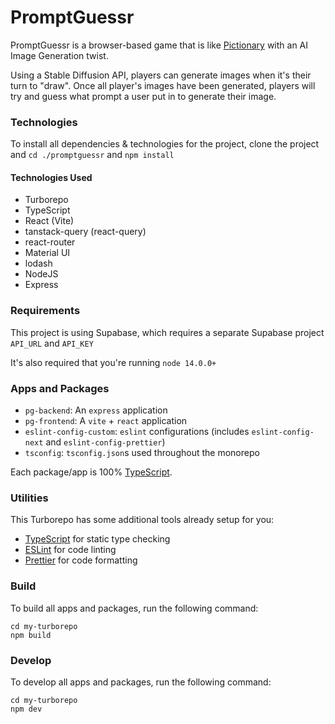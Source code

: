 # PromptGuessr

PromptGuessr is a browser-based game that is like [Pictionary](https://en.wikipedia.org/wiki/Pictionary) with an AI Image Generation twist.

Using a Stable Diffusion API, players can generate images when it's their turn to "draw". Once all player's images have been generated, players will try and guess what prompt a user put in to generate their image.

### Technologies

To install all dependencies & technologies for the project, clone the project and `cd ./promptguessr` and `npm install`

#### Technologies Used
* Turborepo
* TypeScript
* React (Vite)
* tanstack-query (react-query)
* react-router
* Material UI
* lodash
* NodeJS
* Express

### Requirements

This project is using Supabase, which requires a separate Supabase project `API_URL` and `API_KEY`

It's also required that you're running `node 14.0.0+`

### Apps and Packages

- `pg-backend`: An `express` application
- `pg-frontend`: A `vite` + `react` application
- `eslint-config-custom`: `eslint` configurations (includes `eslint-config-next` and `eslint-config-prettier`)
- `tsconfig`: `tsconfig.json`s used throughout the monorepo

Each package/app is 100% [TypeScript](https://www.typescriptlang.org/).

### Utilities

This Turborepo has some additional tools already setup for you:

- [TypeScript](https://www.typescriptlang.org/) for static type checking
- [ESLint](https://eslint.org/) for code linting
- [Prettier](https://prettier.io) for code formatting

### Build

To build all apps and packages, run the following command:

```
cd my-turborepo
npm build
```

### Develop

To develop all apps and packages, run the following command:

```
cd my-turborepo
npm dev
```
